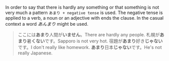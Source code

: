 In order to say that there is hardly any something or that something is not very much a pattern `あまり + negative tense` is used. The negative tense is applied to a verb, a noun or an adjective with ends the clause.
In the casual context a word *あんまり* might be used.
>ここには**あまり**人間が**いません**。There are hardly any people.
>札幌が**あまり**暑**くない**です。Sapporo is not very hot.
>宿題が**あまり**好き**じゃない**です。I don't really like homework.
>**あまり**日本**じゃない**です。He's not really Japanese.